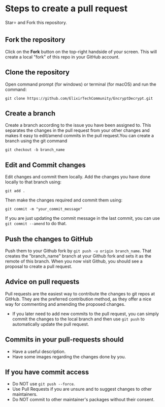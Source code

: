 # Steps to create a pull request
Star⭐️ and Fork this repository.

## Fork the repository
Click on the **Fork** button on the top-right handside of your screen. This will create a local "fork" of this repo in your GitHub account.

## Clone the repository
Open command prompt (for windows) or terminal (for macOS) and run the command:
```
git clone https://github.com/ElixirTechCommunity/EncryptDecrypt.git
```

## Create a branch
Create a branch according to the issue you have been assigned to. This separates the changes in the pull request from your other changes and makes it easy to edit/amend commits in the pull request.You can create a branch using the git command
```
git checkout -b branch_name
```

## Edit and Commit changes
Edit changes and commit them locally. Add the changes you have done locally to that branch using:
```
git add .
```

Then make the changes required and commit them using:
```
git commit -m "your_commit_message"
```
If you are just updating the commit message in the last commit, you can use ```git commit --amend``` to do that.

## Push the changes to GitHub
Push them to your Github fork by ```git push -u origin branch_name```. That creates the "branch_name" branch at your Github fork and sets it as the remote of this branch.
When you now visit Github, you should see a proposal to create a pull request.

## Advice on pull requests
Pull requests are the easiest way to contribute the changes to git repos at GitHub. They are the preferred contribution method, as they offer a nice way for commenting and amending the proposed changes.
* If you later need to add new commits to the pull request, you can simply commit the changes to the local branch and then use ```git push``` to automatically update the pull request.

## Commits in your pull-requests should
* Have a useful description.
* Have some images regarding the changes done by you.

## If you have commit access
* Do NOT use ```git push --force```.
* Use Pull Requests if you are unsure and to suggest changes to other maintainers.
* Do NOT commit to other maintainer's packages without their consent.
